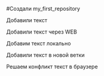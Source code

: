 #Создали my_first_repository 

Добавили текст

Добавили текст через WEB

Добавим текст локально

Добавили текст в новой ветки

Решаем конфликт текст в браузере
